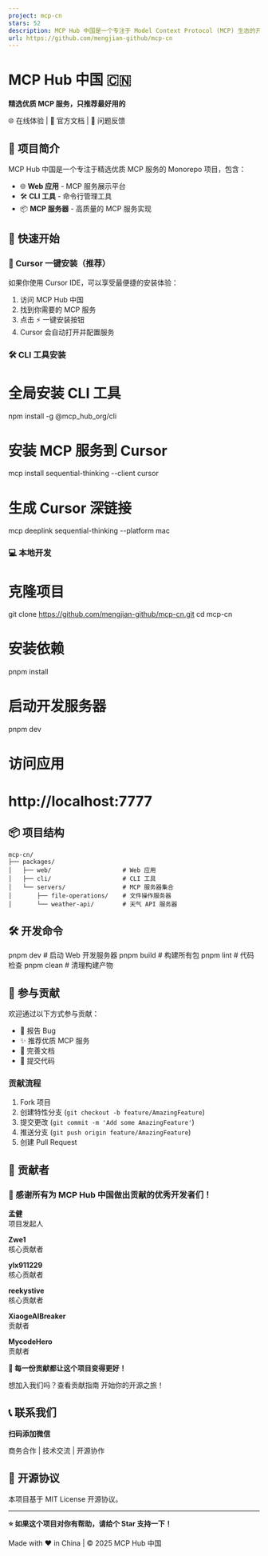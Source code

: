 ```yaml
---
project: mcp-cn
stars: 52
description: MCP Hub 中国是一个专注于 Model Context Protocol (MCP) 生态的开源平台。它致力于汇聚全球优质的 MCP 服务,提供一站式的解决方案,包括服务发现、接入指南和使用示例,并建立完善的中文生态,欢迎开发者参与贡献和完善平台功能。
url: https://github.com/mengjian-github/mcp-cn
---
```


MCP Hub 中国 🇨🇳
===============

**精选优质 MCP 服务，只推荐最好用的**

🌐 在线体验 | 📖 官方文档 | 💬 问题反馈

🎯 项目简介
-------

MCP Hub 中国是一个专注于精选优质 MCP 服务的 Monorepo 项目，包含：

-   🌐 **Web 应用** - MCP 服务展示平台
-   🛠️ **CLI 工具** - 命令行管理工具
-   📦 **MCP 服务器** - 高质量的 MCP 服务实现

🚀 快速开始
-------

### 🎯 Cursor 一键安装（推荐）

如果你使用 Cursor IDE，可以享受最便捷的安装体验：

1.  访问 MCP Hub 中国
2.  找到你需要的 MCP 服务
3.  点击 ⚡ 一键安装按钮
4.  Cursor 会自动打开并配置服务

### 🛠️ CLI 工具安装

# 全局安装 CLI 工具
npm install -g @mcp\_hub\_org/cli

# 安装 MCP 服务到 Cursor
mcp install sequential-thinking --client cursor

# 生成 Cursor 深链接
mcp deeplink sequential-thinking --platform mac

### 💻 本地开发

# 克隆项目
git clone https://github.com/mengjian-github/mcp-cn.git
cd mcp-cn

# 安装依赖
pnpm install

# 启动开发服务器
pnpm dev

# 访问应用
# http://localhost:7777

📦 项目结构
-------

```
mcp-cn/
├── packages/
│   ├── web/                    # Web 应用
│   ├── cli/                    # CLI 工具
│   └── servers/                # MCP 服务器集合
│       ├── file-operations/    # 文件操作服务器
│       └── weather-api/        # 天气 API 服务器
```

🛠️ 开发命令
--------

pnpm dev              # 启动 Web 开发服务器
pnpm build            # 构建所有包
pnpm lint             # 代码检查
pnpm clean            # 清理构建产物

🤝 参与贡献
-------

欢迎通过以下方式参与贡献：

-   🐛 报告 Bug
-   ✨ 推荐优质 MCP 服务
-   📖 完善文档
-   🔧 提交代码

### 贡献流程

1.  Fork 项目
2.  创建特性分支 (`git checkout -b feature/AmazingFeature`)
3.  提交更改 (`git commit -m 'Add some AmazingFeature'`)
4.  推送分支 (`git push origin feature/AmazingFeature`)
5.  创建 Pull Request

👥 贡献者
------

### 🌟 感谢所有为 MCP Hub 中国做出贡献的优秀开发者们！

  

  
**孟健**  
项目发起人

  
**Zwe1**  
核心贡献者

  
**ylx911229**  
核心贡献者

  
**reekystive**  
核心贡献者

  
**XiaogeAIBreaker**  
贡献者

  
**MycodeHero**  
贡献者

  

**💖 每一份贡献都让这个项目变得更好！**

想加入我们吗？查看贡献指南 开始你的开源之旅！

📞 联系我们
-------

**扫码添加微信**

商务合作 | 技术交流 | 开源协作

📄 开源协议
-------

本项目基于 MIT License 开源协议。

* * *

**⭐ 如果这个项目对你有帮助，请给个 Star 支持一下！**

Made with ❤️ in China | © 2025 MCP Hub 中国

